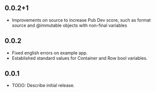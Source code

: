 ## 0.0.2+1

* Improvements on source to increase Pub Dev score, such as format source and @immutable objects with non-final variables

## 0.0.2

* Fixed english errors on example app.
* Established standard values for Container and Row bool variables. 

## 0.0.1

* TODO: Describe initial release.